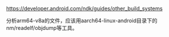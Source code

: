 https://developer.android.com/ndk/guides/other_build_systems

分析arm64-v8a的文件，应该用aarch64-linux-android目录下的nm/readelf/objdump等工具。
